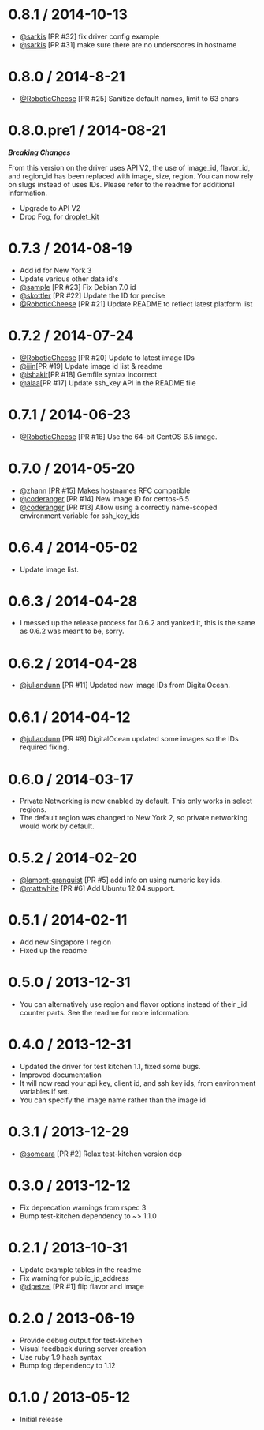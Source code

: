 # 0.8.1 / 2014-10-13

* [@sarkis](https://github.com/sarkis) [PR #32] fix driver config example
* [@sarkis](https://github.com/sarkis) [PR #31] make sure there are no underscores in hostname

# 0.8.0 / 2014-8-21

* [@RoboticCheese](https://github.com/RoboticCheese) [PR #25] Sanitize default names, limit to 63 chars

# 0.8.0.pre1 / 2014-08-21

***Breaking Changes***

From this version on the driver uses API V2, the use of image_id, flavor_id, and region_id has been replaced
with image, size, region. You can now rely on slugs instead of uses IDs. Please refer to the readme for additional information.

* Upgrade to API V2
* Drop Fog, for [droplet_kit](https://github.com/digitaloceancloud/droplet_kit)

# 0.7.3 / 2014-08-19

* Add id for New York 3
* Update various other data id's
* [@sample](https://github.com/sample) [PR #23] Fix Debian 7.0 id
* [@skottler](https://github.com/skottler) [PR #22] Update the ID for precise
* [@RoboticCheese](https://github.com/RoboticCheese) [PR #21] Update README to reflect latest platform list

# 0.7.2 / 2014-07-24

* [@RoboticCheese](https://github.com/RoboticCheese) [PR #20] Update to latest image IDs
* [@ijin](https://github.com/ijin)[PR #19] Update image id list & readme
* [@ishakir](https://github.com/ishakir)[PR #18] Gemfile syntax incorrect
* [@alaa](https://github.com/alaa)[PR #17] Update ssh_key API in the README file

# 0.7.1 / 2014-06-23

* [@RoboticCheese](https://github.com/RoboticCheese) [PR #16] Use the 64-bit CentOS 6.5 image.

# 0.7.0 / 2014-05-20

* [@zhann](https://github.com/Zhann) [PR #15] Makes hostnames RFC compatible
* [@coderanger](https://github.com/coderanger) [PR #14] New image ID for centos-6.5
* [@coderanger](https://github.com/coderanger) [PR #13] Allow using a correctly name-scoped environment variable for ssh_key_ids

# 0.6.4 / 2014-05-02

* Update image list.

# 0.6.3 / 2014-04-28

* I messed up the release process for 0.6.2 and yanked it, this is the same as 0.6.2 was meant to be, sorry.

# 0.6.2 / 2014-04-28

* [@juliandunn](https://github.com/juliandunn) [PR #11] Updated new image IDs from DigitalOcean.

# 0.6.1 / 2014-04-12

* [@juliandunn](https://github.com/juliandunn) [PR #9] DigitalOcean updated some images so the IDs required fixing.

# 0.6.0 / 2014-03-17

* Private Networking is now enabled by default. This only works in select regions.
* The default region was changed to New York 2, so private networking would work by default.

# 0.5.2 / 2014-02-20

* [@lamont-granquist](https://github.com/lamont-granquist) [PR #5] add info on using numeric key ids.
* [@mattwhite](https://github.com/mattwhite) [PR #6] Add Ubuntu 12.04 support.

# 0.5.1 / 2014-02-11

* Add new Singapore 1 region
* Fixed up the readme

# 0.5.0 / 2013-12-31

* You can alternatively use region and flavor options instead of their _id counter parts.
  See the readme for more information.

# 0.4.0 / 2013-12-31

* Updated the driver for test kitchen 1.1, fixed some bugs.
* Improved documentation
* It will now read your api key, client id, and ssh key ids, from environment variables if set.
* You can specify the image name rather than the image id

# 0.3.1 / 2013-12-29

* [@someara](https://github.com/someara) [PR #2] Relax test-kitchen version dep

# 0.3.0 / 2013-12-12

* Fix deprecation warnings from rspec 3
* Bump test-kitchen dependency to ~> 1.1.0

# 0.2.1 / 2013-10-31

* Update example tables in the readme
* Fix warning for public_ip_address
* [@dpetzel](https://github.com/dpetzel) [PR #1] flip flavor and image

# 0.2.0 / 2013-06-19

* Provide debug output for test-kitchen
* Visual feedback during server creation
* Use ruby 1.9 hash syntax
* Bump fog dependency to 1.12

# 0.1.0 / 2013-05-12

* Initial release
